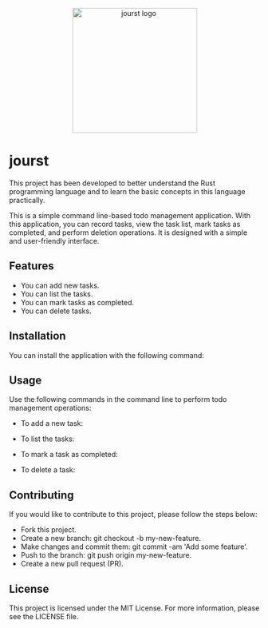 <p align="center">
    <img src="https://i.imgur.com/FhRSzjL.png" alt="jourst logo"  width="250" height="250">
</p>

# jourst

This project has been developed to better understand the Rust programming language and to learn the basic concepts in this language practically.

This is a simple command line-based todo management application. With this application, you can record tasks, view the task list, mark tasks as completed, and perform deletion operations. It is designed with a simple and user-friendly interface.

## Features

- You can add new tasks.
- You can list the tasks.
- You can mark tasks as completed.
- You can delete tasks.

## Installation

You can install the application with the following command:


## Usage

Use the following commands in the command line to perform todo management operations:

- To add a new task:

- To list the tasks:

- To mark a task as completed:

- To delete a task:

## Contributing

If you would like to contribute to this project, please follow the steps below:

- Fork this project.
- Create a new branch: git checkout -b my-new-feature.
- Make changes and commit them: git commit -am 'Add some feature'.
- Push to the branch: git push origin my-new-feature.
- Create a new pull request (PR).

## License

This project is licensed under the MIT License. For more information, please see the LICENSE file.